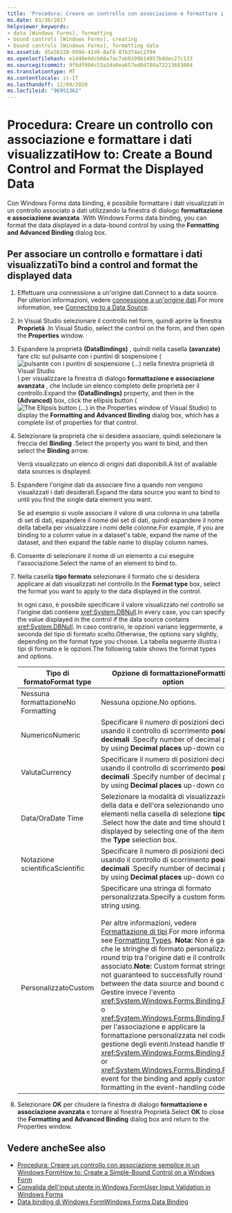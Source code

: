 ```yaml
---
title: 'Procedura: Creare un controllo con associazione e formattare i dati visualizzati'
ms.date: 03/30/2017
helpviewer_keywords:
- data [Windows Forms], formatting
- bound controls [Windows Forms], creating
- bound controls [Windows Forms], formatting data
ms.assetid: d5a56228-899d-41d9-8af8-87b3f4ec2f94
ms.openlocfilehash: e1448e0dcb80a7ac7ab0199b14957bddec27c133
ms.sourcegitcommit: 9f6df084c53a3da0ea657ed0d708a72213683084
ms.translationtype: MT
ms.contentlocale: it-IT
ms.lasthandoff: 12/09/2020
ms.locfileid: "96951362"
---
```

# <a name="how-to-create-a-bound-control-and-format-the-displayed-data"></a><span data-ttu-id="17931-102">Procedura: Creare un controllo con associazione e formattare i dati visualizzati</span><span class="sxs-lookup"><span data-stu-id="17931-102">How to: Create a Bound Control and Format the Displayed Data</span></span>

<span data-ttu-id="17931-103">Con Windows Forms data binding, è possibile formattare i dati visualizzati in un controllo associato a dati utilizzando la finestra di dialogo **formattazione e associazione avanzata** .</span><span class="sxs-lookup"><span data-stu-id="17931-103">With Windows Forms data binding, you can format the data displayed in a data-bound control by using the **Formatting and Advanced Binding** dialog box.</span></span>

## <a name="to-bind-a-control-and-format-the-displayed-data"></a><span data-ttu-id="17931-104">Per associare un controllo e formattare i dati visualizzati</span><span class="sxs-lookup"><span data-stu-id="17931-104">To bind a control and format the displayed data</span></span>

1. <span data-ttu-id="17931-105">Effettuare una connessione a un'origine dati.</span><span class="sxs-lookup"><span data-stu-id="17931-105">Connect to a data source.</span></span> <span data-ttu-id="17931-106">Per ulteriori informazioni, vedere [connessione a un'origine dati](/dotnet/framework/data/adonet/connecting-to-a-data-source).</span><span class="sxs-lookup"><span data-stu-id="17931-106">For more information, see [Connecting to a Data Source](/dotnet/framework/data/adonet/connecting-to-a-data-source).</span></span>

2. <span data-ttu-id="17931-107">In Visual Studio selezionare il controllo nel form, quindi aprire la finestra **Proprietà** .</span><span class="sxs-lookup"><span data-stu-id="17931-107">In Visual Studio, select the control on the form, and then open the **Properties** window.</span></span>

3. <span data-ttu-id="17931-108">Espandere la proprietà **(DataBindings)** , quindi nella casella **(avanzate)** fare clic sul pulsante con i puntini di sospensione ( ![ pulsante con i puntini di sospensione (...) nella finestra proprietà di Visual Studio ](./media/how-to-create-a-bound-control-and-format-the-displayed-data/visual-studio-ellipsis-button.png) ) per visualizzare la finestra di dialogo **formattazione e associazione avanzata** , che include un elenco completo delle proprietà per il controllo.</span><span class="sxs-lookup"><span data-stu-id="17931-108">Expand the **(DataBindings)** property, and then in the **(Advanced)** box, click the ellipsis button (![The Ellipsis button (...) in the Properties window of Visual Studio](./media/how-to-create-a-bound-control-and-format-the-displayed-data/visual-studio-ellipsis-button.png)) to display the **Formatting and Advanced Binding** dialog box, which has a complete list of properties for that control.</span></span>

4. <span data-ttu-id="17931-109">Selezionare la proprietà che si desidera associare, quindi selezionare la freccia del **Binding** .</span><span class="sxs-lookup"><span data-stu-id="17931-109">Select the property you want to bind, and then select the **Binding** arrow.</span></span>

     <span data-ttu-id="17931-110">Verrà visualizzato un elenco di origini dati disponibili.</span><span class="sxs-lookup"><span data-stu-id="17931-110">A list of available data sources is displayed.</span></span>

5. <span data-ttu-id="17931-111">Espandere l'origine dati da associare fino a quando non vengono visualizzati i dati desiderati.</span><span class="sxs-lookup"><span data-stu-id="17931-111">Expand the data source you want to bind to until you find the single data element you want.</span></span>

     <span data-ttu-id="17931-112">Se ad esempio si vuole associare il valore di una colonna in una tabella di set di dati, espandere il nome del set di dati, quindi espandere il nome della tabella per visualizzare i nomi delle colonne.</span><span class="sxs-lookup"><span data-stu-id="17931-112">For example, if you are binding to a column value in a dataset's table, expand the name of the dataset, and then expand the table name to display column names.</span></span>

6. <span data-ttu-id="17931-113">Consente di selezionare il nome di un elemento a cui eseguire l'associazione.</span><span class="sxs-lookup"><span data-stu-id="17931-113">Select the name of an element to bind to.</span></span>

7. <span data-ttu-id="17931-114">Nella casella **tipo formato** selezionare il formato che si desidera applicare ai dati visualizzati nel controllo.</span><span class="sxs-lookup"><span data-stu-id="17931-114">In the **Format type** box, select the format you want to apply to the data displayed in the control.</span></span>

     <span data-ttu-id="17931-115">In ogni caso, è possibile specificare il valore visualizzato nel controllo se l'origine dati contiene <xref:System.DBNull>.</span><span class="sxs-lookup"><span data-stu-id="17931-115">In every case, you can specify the value displayed in the control if the data source contains <xref:System.DBNull>.</span></span> <span data-ttu-id="17931-116">In caso contrario, le opzioni variano leggermente, a seconda del tipo di formato scelto.</span><span class="sxs-lookup"><span data-stu-id="17931-116">Otherwise, the options vary slightly, depending on the format type you choose.</span></span> <span data-ttu-id="17931-117">La tabella seguente illustra i tipi di formato e le opzioni.</span><span class="sxs-lookup"><span data-stu-id="17931-117">The following table shows the format types and options.</span></span>

    |<span data-ttu-id="17931-118">Tipo di formato</span><span class="sxs-lookup"><span data-stu-id="17931-118">Format type</span></span>|<span data-ttu-id="17931-119">Opzione di formattazione</span><span class="sxs-lookup"><span data-stu-id="17931-119">Formatting option</span></span>|
    |-----------------|-----------------------|
    |<span data-ttu-id="17931-120">Nessuna formattazione</span><span class="sxs-lookup"><span data-stu-id="17931-120">No Formatting</span></span>|<span data-ttu-id="17931-121">Nessuna opzione.</span><span class="sxs-lookup"><span data-stu-id="17931-121">No options.</span></span>|
    |<span data-ttu-id="17931-122">Numerico</span><span class="sxs-lookup"><span data-stu-id="17931-122">Numeric</span></span>|<span data-ttu-id="17931-123">Specificare il numero di posizioni decimali usando il controllo di scorrimento **posizioni decimali** .</span><span class="sxs-lookup"><span data-stu-id="17931-123">Specify number of decimal places by using **Decimal places** up-down control.</span></span>|
    |<span data-ttu-id="17931-124">Valuta</span><span class="sxs-lookup"><span data-stu-id="17931-124">Currency</span></span>|<span data-ttu-id="17931-125">Specificare il numero di posizioni decimali usando il controllo di scorrimento **posizioni decimali** .</span><span class="sxs-lookup"><span data-stu-id="17931-125">Specify number of decimal places by using **Decimal places** up-down control.</span></span>|
    |<span data-ttu-id="17931-126">Data/Ora</span><span class="sxs-lookup"><span data-stu-id="17931-126">Date Time</span></span>|<span data-ttu-id="17931-127">Selezionare la modalità di visualizzazione della data e dell'ora selezionando uno degli elementi nella casella di selezione **tipo** .</span><span class="sxs-lookup"><span data-stu-id="17931-127">Select how the date and time should be displayed by selecting one of the items in the **Type** selection box.</span></span>|
    |<span data-ttu-id="17931-128">Notazione scientifica</span><span class="sxs-lookup"><span data-stu-id="17931-128">Scientific</span></span>|<span data-ttu-id="17931-129">Specificare il numero di posizioni decimali usando il controllo di scorrimento **posizioni decimali** .</span><span class="sxs-lookup"><span data-stu-id="17931-129">Specify number of decimal places by using **Decimal places** up-down control.</span></span>|
    |<span data-ttu-id="17931-130">Personalizzato</span><span class="sxs-lookup"><span data-stu-id="17931-130">Custom</span></span>|<span data-ttu-id="17931-131">Specificare una stringa di formato personalizzata.</span><span class="sxs-lookup"><span data-stu-id="17931-131">Specify a custom format string using.</span></span><br /><br /> <span data-ttu-id="17931-132">Per altre informazioni, vedere [Formattazione di tipi](/dotnet/standard/base-types/formatting-types).</span><span class="sxs-lookup"><span data-stu-id="17931-132">For more information, see [Formatting Types](/dotnet/standard/base-types/formatting-types).</span></span> <span data-ttu-id="17931-133">**Nota:**  Non è garantito che le stringhe di formato personalizzate round trip tra l'origine dati e il controllo associato.</span><span class="sxs-lookup"><span data-stu-id="17931-133">**Note:**  Custom format strings are not guaranteed to successfully round trip between the data source and bound control.</span></span> <span data-ttu-id="17931-134">Gestire invece l'evento <xref:System.Windows.Forms.Binding.Parse> o <xref:System.Windows.Forms.Binding.Format> per l'associazione e applicare la formattazione personalizzata nel codice di gestione degli eventi.</span><span class="sxs-lookup"><span data-stu-id="17931-134">Instead handle the <xref:System.Windows.Forms.Binding.Parse> or <xref:System.Windows.Forms.Binding.Format> event for the binding and apply custom formatting in the event-handling code.</span></span>|

8. <span data-ttu-id="17931-135">Selezionare **OK** per chiudere la finestra di dialogo **formattazione e associazione avanzata** e tornare al finestra Proprietà.</span><span class="sxs-lookup"><span data-stu-id="17931-135">Select **OK** to close the **Formatting and Advanced Binding** dialog box and return to the Properties window.</span></span>

## <a name="see-also"></a><span data-ttu-id="17931-136">Vedere anche</span><span class="sxs-lookup"><span data-stu-id="17931-136">See also</span></span>

- [<span data-ttu-id="17931-137">Procedura: Creare un controllo con associazione semplice in un Windows Form</span><span class="sxs-lookup"><span data-stu-id="17931-137">How to: Create a Simple-Bound Control on a Windows Form</span></span>](how-to-create-a-simple-bound-control-on-a-windows-form.md)
- [<span data-ttu-id="17931-138">Convalida dell'input utente in Windows Form</span><span class="sxs-lookup"><span data-stu-id="17931-138">User Input Validation in Windows Forms</span></span>](user-input-validation-in-windows-forms.md)
- [<span data-ttu-id="17931-139">Data binding di Windows Form</span><span class="sxs-lookup"><span data-stu-id="17931-139">Windows Forms Data Binding</span></span>](windows-forms-data-binding.md)
